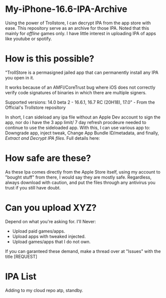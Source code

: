 # My-iPhone-16.6-IPA-Archive
Using the power of Trollstore, I can decrypt IPA from the app store with ease. This repository serve as an archive for those IPA.
Noted that this mainly for *offline* games only. I have little interest in uploading IPA of apps like youtube or spotify.

# How is this possible?
"TrollStore is a permasigned jailed app that can permanently install any IPA you open in it.

It works because of an AMFI/CoreTrust bug where iOS does not correctly verify code signatures of binaries in which there are multiple signers.

Supported versions: 14.0 beta 2 - 16.6.1, 16.7 RC (20H18), 17.0" - From the Official's Trollstore repository

In short, I can sideload any ipa file without an Apple Dev account to sign the app, nor do i have the 3 app limit/ 7 day refresh procdeure needed to continue to use the sideloaded app.
With this, I can use various app to: Downgrade app, inject tweak, Change App Bundle ID/metadata, and finally, *Extract and Decrypt IPA files*.
Full details here: 

# How safe are these?
As these Ipa comes directly from the Apple Store itself, using my account to "bought stuff" from there, I would say they are mostly safe. Regardless, always download with caution, and put the files through any antivirus you trust if you still have doubt.

# Can you upload XYZ?
Depend on what you're asking for. I'll Never:
- Upload paid games/apps.
- Upload apps with tweaked injected.
- Upload games/apps that I do not own.

If you can garanteed these demand, make a thread over at "Issues" with the title [REQUEST] 

# IPA List
Adding to my cloud repo atp, standby.

